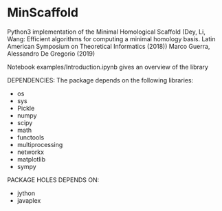 # MinScaffold
Python3 implementation of the Minimal Homological Scaffold 
(Dey, Li, Wang: Efficient algorithms for computing a minimal homology basis. Latin American Symposium on Theoretical Informatics (2018))
Marco Guerra, Alessandro De Gregorio (2019)

Notebook examples/Introduction.ipynb gives an overview of the library

DEPENDENCIES:
The package depends on the following libraries:
- os
- sys
- Pickle
- numpy
- scipy
- math
- functools
- multiprocessing
- networkx
- matplotlib
- sympy

PACKAGE HOLES DEPENDS ON:
- jython
- javaplex
